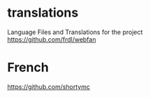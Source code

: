 # translations
Language Files and Translations for the project https://github.com/frdl/webfan


# French
https://github.com/shortymc
